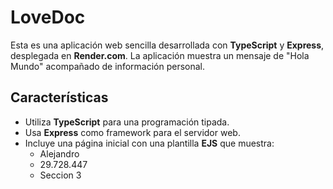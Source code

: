 # LoveDoc

Esta es una aplicación web sencilla desarrollada con **TypeScript** y **Express**, desplegada en **Render.com**. La aplicación muestra un mensaje de "Hola Mundo" acompañado de información personal.

## Características

- Utiliza **TypeScript** para una programación tipada.
- Usa **Express** como framework para el servidor web.
- Incluye una página inicial con una plantilla **EJS** que muestra:
  - Alejandro 
  - 29.728.447
  - Seccion 3 
